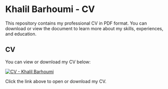 # Khalil Barhoumi - CV

This repository contains my professional CV in PDF format. You can download or view the document to learn more about my skills, experiences, and education.

## CV

You can view or download my CV below:

[![CV - Khalil Barhoumi](https://img.shields.io/badge/CV-PDF-green)](https://github.com/YourUsername/YourRepoName/raw/main/RenderCV_EngineeringResumes_Theme.pdf)

Click the link above to open or download my CV.
